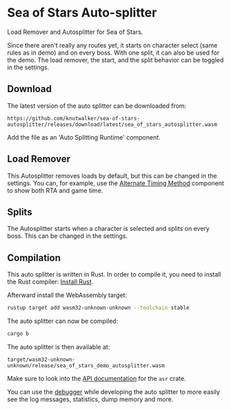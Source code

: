 # Sea of Stars Auto-splitter

Load Remover and Autosplitter for Sea of Stars.

Since there aren't really any routes yet, it starts on character select (same rules as in demo) and on every boss.
With one split, it can also be used for the demo.
The load remover, the start, and the split behavior can be toggled in the settings.


## Download

The latest version of the auto splitter can be downloaded from:

    https://github.com/knutwalker/sea-of-stars-autosplitter/releases/download/latest/sea_of_stars_autosplitter.wasm


Add the file as an 'Auto Splitting Runtime' component.

## Load Remover

This Autosplitter removes loads by default, but this can be changed in the settings.
You can, for example, use the [Alternate Timing Method](https://github.com/Dalet/LiveSplit.AlternateTimingMethod/releases) component to show both RTA and game time.

## Splits

The Autosplitter starts when a character is selected and splits on every boss.
This can be changed in the settings.


## Compilation

This auto splitter is written in Rust. In order to compile it, you need to
install the Rust compiler: [Install Rust](https://www.rust-lang.org/tools/install).

Afterward install the WebAssembly target:
```sh
rustup target add wasm32-unknown-unknown --toolchain stable
```

The auto splitter can now be compiled:
```sh
cargo b
```

The auto splitter is then available at:
```
target/wasm32-unknown-unknown/release/sea_of_stars_demo_autosplitter.wasm
```

Make sure to look into the [API documentation](https://livesplit.org/asr/asr/) for the `asr` crate.

You can use the [debugger](https://github.com/CryZe/asr-debugger) while
developing the auto splitter to more easily see the log messages, statistics,
dump memory and more.
